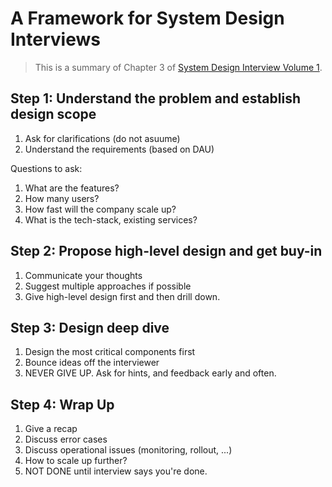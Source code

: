 # A Framework for System Design Interviews

> This is a summary of Chapter 3 of [System Design Interview Volume 1](https://www.amazon.com/System-Design-Interview-insiders-Second/dp/B08CMF2CQF/).

## Step 1: Understand the problem and establish design scope
1. Ask for clarifications (do not asuume)
2. Understand the requirements (based on DAU)

Questions to ask:
1. What are the features?
2. How many users?
3. How fast will the company scale up?
4. What is the tech-stack, existing services?

## Step 2: Propose high-level design and get buy-in
1. Communicate your thoughts
2. Suggest multiple approaches if possible
3. Give high-level design first and then drill down.

## Step 3: Design deep dive
1. Design the most critical components first
2. Bounce ideas off the interviewer
3. NEVER GIVE UP. Ask for hints, and feedback early and often.

## Step 4: Wrap Up
1. Give a recap
2. Discuss error cases
3. Discuss operational issues (monitoring, rollout, ...)
4. How to scale up further?
5. NOT DONE until interview says you're done.